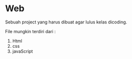 # Web
Sebuah project yang harus dibuat agar lulus kelas dicoding.

File mungkin terdiri dari :
1. Html
2. css
3. javaScript
